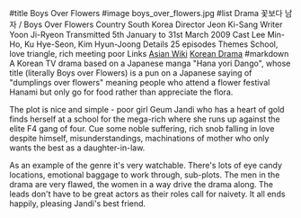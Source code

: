 #title Boys Over Flowers
#image	boys_over_flowers.jpg
#list
Drama	&#44867;&#48372;&#45796; &#45224;&#51088; / Boys Over Flowers
Country	South Korea
Director	Jeon Ki-Sang
Writer	Yoon Ji-Ryeon
Transmitted	5th January to 31st March 2009
Cast	Lee Min-Ho, Ku Hye-Seon, Kim Hyun-Joong
Details	25 episodes
Themes	School, love triangle, rich meeting poor
Links	[Asian Wiki](http://asianwiki.com/Boys_Over_Flowers_-_Korean_Drama) [Korean Drama](https://www.koreandrama.org/boys-before-flowers/)
#markdown
A Korean TV drama based on a Japanese manga "Hana yori Dango", whose
title (literally Boys over Flowers) is a pun on a Japanese saying of
"dumplings over flowers" meaning people who attend a flower festival Hanami
but only go for food rather than appreciate the flora.

The plot is nice and simple - poor girl Geum Jandi who has a heart of
gold finds herself at a school for the mega-rich where she runs
up against the elite F4 gang of four. Cue some noble suffering,
rich snob falling in love despite himself, misunderstandings,
machinations of mother
who only wants the best as a daughter-in-law.

As an example of the genre it's very watchable. There's lots of eye candy
locations, emotional baggage to work through, sub-plots. The
men in the drama are very flawed, the women in a way drive the drama
along. The leads don't have to be great actors as their roles call for
naivety. It all ends happily, pleasing Jandi's best friend.
